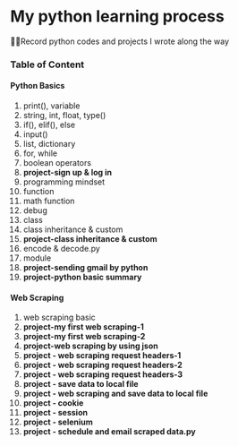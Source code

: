 # My python learning process
:woman_technologist:Record python codes and projects I wrote along the way

### Table of Content

#### Python Basics
1. print(), variable
2. string, int, float, type()
3. if(), elif(), else
4. input()
5. list, dictionary
6. for, while
7. boolean operators
8. **project-sign up & log in**
9. programming mindset
10. function
11. math function
12. debug
13. class
14. class inheritance & custom
15. **project-class inheritance & custom**
16. encode & decode.py
17. module
18. **project-sending gmail by python**
19. **project-python basic summary**

#### Web Scraping
1. web scraping basic
2. **project-my first web scraping-1**
3. **project-my first web scraping-2**
4. **project-web scraping by using json**
5. **project - web scraping request headers-1**
6. **project - web scraping request headers-2**
7. **project - web scraping request headers-3**
8. **project - save data to local file**
9. **project - web scraping and save data to local file**
10. **project - cookie**
11. **project - session**
12. **project - selenium**
13. **project - schedule and email scraped data.py**
